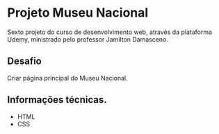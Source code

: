 # Projeto Museu Nacional 

Sexto projeto do curso de desenvolvimento web, através da plataforma Udemy, ministrado pelo professor Jamilton Damasceno.

## Desafio 

Criar página principal do Museu Nacional.

## Informações técnicas.

* HTML
* CSS
